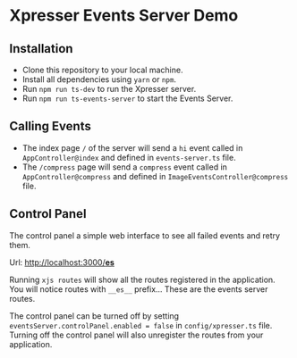 # Xpresser Events Server Demo

## Installation
 - Clone this repository to your local machine.
 - Install all dependencies using `yarn` or `npm`.
 - Run `npm run ts-dev` to run the Xpresser server.
 - Run `npm run ts-events-server` to start the Events Server.

## Calling Events

- The index page `/` of the server will send a `hi` event called in `AppController@index` and defined in `events-server.ts` file.
- The `/compress` page will send a `compress` event called in `AppController@compress` and defined in `ImageEventsController@compress` file.

## Control Panel
The control panel a simple web interface to see all failed events and retry them.

Url: [http://localhost:3000/__es__](http://localhost:3000/__es__)

Running `xjs routes` will show all the routes registered in the application. 
You will notice routes with `__es__` prefix... These are the events server routes.

The control panel can be turned off by setting `eventsServer.controlPanel.enabled = false` in `config/xpresser.ts` file.
Turning off the control panel will also unregister the routes from your application.